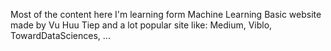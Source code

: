 Most of the content here I'm learning form Machine Learning Basic website made by Vu Huu Tiep and a lot popular site like: Medium, Viblo, TowardDataSciences, ...
